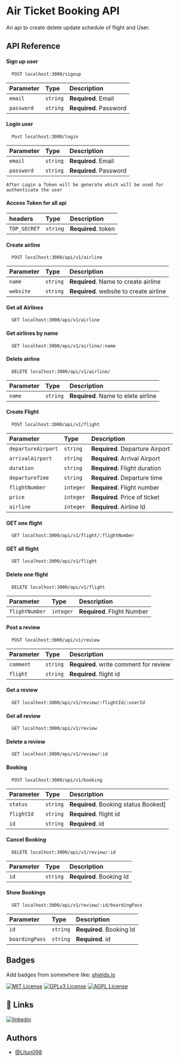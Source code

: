 
# Air Ticket Booking API

An api to create delete update schedule of  flight and User.



## API Reference





#### Sign up user

```http
  POST localhost:3000/signup
```

| Parameter | Type     | Description                |
| :-------- | :------- | :------------------------- |
| `email` | `string` | **Required**. Email|
| `password` | `string` | **Required**. Password|


#### Login user

```http
  Post localhost:3000/login
```

| Parameter | Type     | Description                |
| :-------- | :------- | :------------------------- |
| `email` | `string` | **Required**. Email|
| `password` | `string` | **Required**. Password|

```Token
After Login a Token will be generate which will be used for authenticate the user
```
#### Access Token for all api

| headers | Type     | Description                |
| :-------- | :------- | :------------------------- |
| `TOP_SECRET` | `string` | **Required**. token|





#### Create airline

```http
  POST localhost:3000/api/v1/airline
```

| Parameter | Type     | Description                |
| :-------- | :------- | :------------------------- |
| `name`    | `string` | **Required**. Name to create airline |
| `website` | `string` | **Required**. website to create airline |

#### Get all Airlines

```http
  GET localhost:3000/api/v1/airline
```

#### Get airlines by name

```http
  GET localhost:3000/api/v1/airline/:name
```

#### Delete airline

```http
  DELETE localhost:3000/api/v1/airline/
```

| Parameter | Type     | Description                |
| :-------- | :------- | :------------------------- |
| `name`    | `string` | **Required**. Name to elete airline |






#### Create Flight

```http
  POST localhost:3000/api/v1/flight
```

| Parameter | Type     | Description                |
| :-------- | :------- | :------------------------- |
| `departureAirport`    | `string` | **Required**. Departure Airport |
| `arrivalAirport` | `string` | **Required**. Arrival Airport |
| `duration` | `string` | **Required**. Flight duration |
| `departureTime` | `string` | **Required**. Departure time |
| `flightNumber` | `integer` | **Required**. Flight number |
| `price` | `integer` | **Required**. Price of ticket |
| `airline` | `integer` | **Required**. Airline Id |


#### GET one flight 

```http
  GET localhost:3000/api/v1/flight/:flightNumber
```

#### GET all flight

```http
  GET localhost:3000/api/v1/flight
```

#### Delete one flight

```http
  DELETE localhost:3000/api/v1/flight
```
| Parameter | Type     | Description                |
| :-------- | :------- | :------------------------- |
| `flightNumber`    | `integer` | **Required**. Flight Number |


#### Post a review

```http
  POST localhost:3000/api/v1/review
```

| Parameter | Type     | Description                |
| :-------- | :------- | :------------------------- |
| `comment`    | `string` | **Required**. write comment for review |
| `flight` | `string` | **Required**. flight id |


#### Get a review

```http
  GET localhost:3000/api/v1/review/:flightId/:userId
```

#### Get all review

```http
  GET localhost:3000/api/v1/review
```

#### Delete a review

```http
  GET localhost:3000/api/v1/review/:id
```



#### Booking

```http
  POST localhost:3000/api/v1/booking
```
| Parameter | Type     | Description                |
| :-------- | :------- | :------------------------- |
| `status`    | `string` | **Required**. Booking status Booked] |
| `flightId` | `string` | **Required**. flight id |
| `id` | `string` | **Required**. id|



#### Cancel Booking

```http
  DELETE localhost:3000/api/v1/review/:id
```

| Parameter | Type     | Description                |
| :-------- | :------- | :------------------------- |
| `id` | `string` | **Required**. Booking Id|



#### Show Bookings

```http
  GET localhost:3000/api/v1/review/:id/boardingPass
```

| Parameter | Type     | Description                |
| :-------- | :------- | :------------------------- |
| `id` | `string` | **Required**. Booking Id|
| `boardingPass` | `string` | **Required**. id|


## Badges

Add badges from somewhere like: [shields.io](https://shields.io/)

[![MIT License](https://img.shields.io/badge/License-MIT-green.svg)](https://choosealicense.com/licenses/mit/)
[![GPLv3 License](https://img.shields.io/badge/License-GPL%20v3-yellow.svg)](https://opensource.org/licenses/)
[![AGPL License](https://img.shields.io/badge/license-AGPL-blue.svg)](http://www.gnu.org/licenses/agpl-3.0)


## 🔗 Links
[![linkedin](https://img.shields.io/badge/linkedin-0A66C2?style=for-the-badge&logo=linkedin&logoColor=white)](https://www.linkedin.com/in/dibyakanta-nayak-77bab11b9)


## Authors

- [@Litun098](https://github.com/Litun098)

